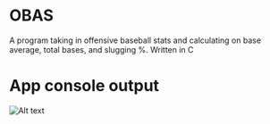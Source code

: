 # OBAS
A program taking in offensive baseball stats and calculating on base average, total bases, and slugging %. Written in C
# App console output
![Alt text](https://cloud.githubusercontent.com/assets/10361727/12082534/f4fef4bc-b261-11e5-9931-7df93fee28f0.PNG "Output")
